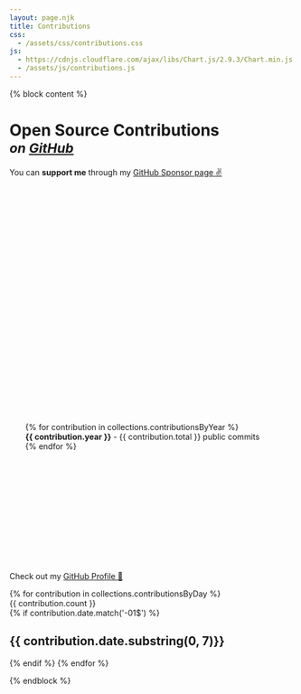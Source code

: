 ```yaml
---
layout: page.njk
title: Contributions
css:
  - /assets/css/contributions.css
js:
  - https://cdnjs.cloudflare.com/ajax/libs/Chart.js/2.9.3/Chart.min.js
  - /assets/js/contributions.js
---
```


{% block content %}

<script type="text/javascript">
window.contributionsByYear = {{ collections.contributionsByYear | reverse | json | safe }}
</script>

<h1 class="no-mt">Open Source Contributions<br/><small><i>on <a href="https://github.com/christian-fei">GitHub</a></i></small></h1>

You can **support me** through my [GitHub Sponsor page ✌️](https://github.com/sponsors/christian-fei)


<div class="pure-g">
  <div class="pure-u-md-1-2 pure-u-1-1" style="width: 400px; height: 400px">
    <canvas id="yearsChart"></canvas>
  </div>

  <dl class="pure-u-md-1-2 pure-u-1-1" style="height: 250px; min-width: 20em; overflow-y: scroll; text-align: left; padding-left: 2em;">
    {% for contribution in collections.contributionsByYear %}
      <dt><b>{{ contribution.year }}</b> - {{ contribution.total }} public commits</dt>
    {% endfor %}
  </dl>
</div>

Check out my <a href="https://github.com/christian-fei" class="cta">GitHub Profile 🤖</a>


<div class="contributions-grid">
  {% for contribution in collections.contributionsByDay %}
    <div style="background-color: {{ contribution.color }}" data-count="{{ contribution.count }}" data-date="{{ contribution.date }}">{{ contribution.count }}</div>
    {% if contribution.date.match('-01$') %}
      <br>
      <h2>{{ contribution.date.substring(0, 7)}}</h2>
    {% endif %}
  {% endfor %}
</div>

{% endblock %}